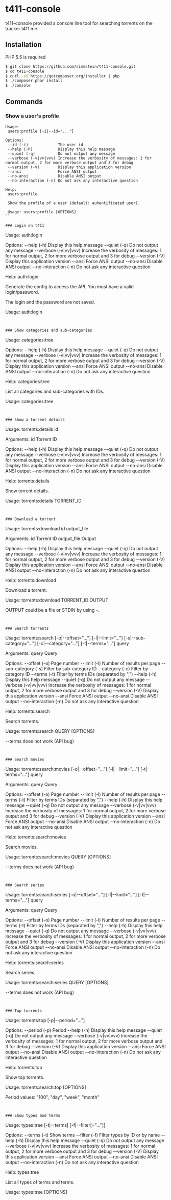 # t411-console

t411-console provided a console line tool for searching torrents on the tracker t411.me.

## Installation

PHP 5.5 is required

```bash
$ git clone https://github.com/simmstein/t411-console.git
$ cd t411-console
$ curl -sS https://getcomposer.org/installer | php
$ ./composer.phar install
$ ./console
```

## Commands

### Show a user's profile

```
Usage:
 users:profile [-i|--id="..."]

Options:
 --id (-i)             The user id
 --help (-h)           Display this help message
 --quiet (-q)          Do not output any message
 --verbose (-v|vv|vvv) Increase the verbosity of messages: 1 for normal output, 2 for more verbose output and 3 for debug
 --version (-V)        Display this application version
 --ansi                Force ANSI output
 --no-ansi             Disable ANSI output
 --no-interaction (-n) Do not ask any interactive question

Help:
 users:profile
 
 Show the profile of a user (default: auhentificated user). 
 
 Usage: users:profile [OPTIONS]
``

### Login on t411

```
Usage:
 auth:login

Options:
 --help (-h)           Display this help message
 --quiet (-q)          Do not output any message
 --verbose (-v|vv|vvv) Increase the verbosity of messages: 1 for normal output, 2 for more verbose output and 3 for debug
 --version (-V)        Display this application version
 --ansi                Force ANSI output
 --no-ansi             Disable ANSI output
 --no-interaction (-n) Do not ask any interactive question

Help:
 auth:login
 
 Generate the config to access the API. You must have a valid login/password.
 
 The login and the password are not saved.
 
 Usage: auth:login
```


### Show categories and sub-categories

```
Usage:
 categories:tree

Options:
 --help (-h)           Display this help message
 --quiet (-q)          Do not output any message
 --verbose (-v|vv|vvv) Increase the verbosity of messages: 1 for normal output, 2 for more verbose output and 3 for debug
 --version (-V)        Display this application version
 --ansi                Force ANSI output
 --no-ansi             Disable ANSI output
 --no-interaction (-n) Do not ask any interactive question

Help:
 categories:tree
 			
 List all categories and sub-categories with IDs.
 
 Usage: categories:tree
```


### Show a torrent details

```
Usage:
 torrents:details id

Arguments:
 id                    Torrent ID

Options:
 --help (-h)           Display this help message
 --quiet (-q)          Do not output any message
 --verbose (-v|vv|vvv) Increase the verbosity of messages: 1 for normal output, 2 for more verbose output and 3 for debug
 --version (-V)        Display this application version
 --ansi                Force ANSI output
 --no-ansi             Disable ANSI output
 --no-interaction (-n) Do not ask any interactive question

Help:
 torrents:details
 
 Show torrent details.
 
 Usage: torrents:details TORRENT_ID
```


### Download a torrent

```
Usage:
 torrents:download id output_file

Arguments:
 id                    Torrent ID
 output_file           Output

Options:
 --help (-h)           Display this help message
 --quiet (-q)          Do not output any message
 --verbose (-v|vv|vvv) Increase the verbosity of messages: 1 for normal output, 2 for more verbose output and 3 for debug
 --version (-V)        Display this application version
 --ansi                Force ANSI output
 --no-ansi             Disable ANSI output
 --no-interaction (-n) Do not ask any interactive question

Help:
 torrents:download 
 
 Download a torrent.
 
 Usage: torrents:download TORRENT_ID OUTPUT
 
 OUTPUT could be a file or STDIN by using -.
```


### Search torrents

```
Usage:
 torrents:search [-o|--offset="..."] [-l|--limit="..."] [-s|--sub-category="..."] [-c|--category="..."] [-t|--terms="..."] query

Arguments:
 query                 Query

Options:
 --offset (-o)         Page number
 --limit (-l)          Number of results per page
 --sub-category (-s)   Filter by sub-category ID
 --category (-c)       Filter by category ID
 --terms (-t)          Filter by terms IDs (separated by ",")
 --help (-h)           Display this help message
 --quiet (-q)          Do not output any message
 --verbose (-v|vv|vvv) Increase the verbosity of messages: 1 for normal output, 2 for more verbose output and 3 for debug
 --version (-V)        Display this application version
 --ansi                Force ANSI output
 --no-ansi             Disable ANSI output
 --no-interaction (-n) Do not ask any interactive question

Help:
 torrents:search
 
 Search torrents.
 
 Usage: torrents:search QUERY [OPTIONS]
 
 --terms does not work (API bug)
```


### Search movies

```
Usage:
 torrents:search:movies [-o|--offset="..."] [-l|--limit="..."] [-t|--terms="..."] query

Arguments:
 query                 Query

Options:
 --offset (-o)         Page number
 --limit (-l)          Number of results per page
 --terms (-t)          Filter by terms IDs (separated by ",")
 --help (-h)           Display this help message
 --quiet (-q)          Do not output any message
 --verbose (-v|vv|vvv) Increase the verbosity of messages: 1 for normal output, 2 for more verbose output and 3 for debug
 --version (-V)        Display this application version
 --ansi                Force ANSI output
 --no-ansi             Disable ANSI output
 --no-interaction (-n) Do not ask any interactive question

Help:
 torrents:search:movies 
 			
 Search movies.
 
 Usage: torrents:search:movies QUERY [OPTIONS]
 
 --terms does not work (API bug)
```


### Search series

```
Usage:
 torrents:search:series [-o|--offset="..."] [-l|--limit="..."] [-t|--terms="..."] query

Arguments:
 query                 Query

Options:
 --offset (-o)         Page number
 --limit (-l)          Number of results per page
 --terms (-t)          Filter by terms IDs (separated by ",")
 --help (-h)           Display this help message
 --quiet (-q)          Do not output any message
 --verbose (-v|vv|vvv) Increase the verbosity of messages: 1 for normal output, 2 for more verbose output and 3 for debug
 --version (-V)        Display this application version
 --ansi                Force ANSI output
 --no-ansi             Disable ANSI output
 --no-interaction (-n) Do not ask any interactive question

Help:
 torrents:search:series
 
 Search series.
 
 Usage: torrents:search:series QUERY [OPTIONS]
 
 --terms does not work (API bug)
```


### Top torrents

```
Usage:
 torrents:top [-p|--period="..."]

Options:
 --period (-p)         Period
 --help (-h)           Display this help message
 --quiet (-q)          Do not output any message
 --verbose (-v|vv|vvv) Increase the verbosity of messages: 1 for normal output, 2 for more verbose output and 3 for debug
 --version (-V)        Display this application version
 --ansi                Force ANSI output
 --no-ansi             Disable ANSI output
 --no-interaction (-n) Do not ask any interactive question

Help:
 torrents:top 
 
 Show top torrents.
 
 Usage: torrents:search:top [OPTIONS]
 
 Period values: "100", "day", "week", "month"
```


### Show types and terms

```
Usage:
 types:tree [-t|--terms] [-f|--filter[="..."]]

Options:
 --terms (-t)          Show terms
 --filter (-f)         Filter types by ID or by name
 --help (-h)           Display this help message
 --quiet (-q)          Do not output any message
 --verbose (-v|vv|vvv) Increase the verbosity of messages: 1 for normal output, 2 for more verbose output and 3 for debug
 --version (-V)        Display this application version
 --ansi                Force ANSI output
 --no-ansi             Disable ANSI output
 --no-interaction (-n) Do not ask any interactive question

Help:
 types:tree
 			
 List all types of terms and terms.
 
 Usage: types:tree [OPTIONS]
```



